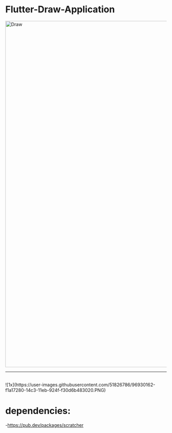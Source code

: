 # Flutter-Draw-Application


<img width="1080" alt="Draw" src="https://user-images.githubusercontent.com/51826786/96929215-78ede680-14c2-11eb-8162-38ffc27c4266.PNG">


<hr>
<br>
![1x](https://user-images.githubusercontent.com/51826786/96930162-f1a17280-14c3-11eb-924f-f30d6b483020.PNG)


# dependencies:

-https://pub.dev/packages/scratcher
